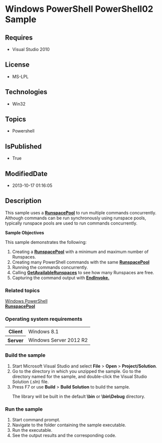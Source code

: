 # Windows PowerShell PowerShell02 Sample
## Requires
* Visual Studio 2010
## License
* MS-LPL
## Technologies
* Win32
## Topics
* Powershell
## IsPublished
* True
## ModifiedDate
* 2013-10-17 01:16:05
## Description

<div id="mainSection">
<p>This sample uses a <a href="http://msdn.microsoft.com/en-us/library/windows/desktop/dd182576">
<b>RunspacePool</b></a> to run multiple commands concurrently. Although commands can be run synchronously using runspace pools, typically runspace pools are used to run commands concurrently.
</p>
<p><b>Sample Objectives</b></p>
<p>This sample demonstrates the following:</p>
<ol>
<li>Creating a <a href="http://msdn.microsoft.com/en-us/library/windows/desktop/dd182576">
<b>RunspacePool</b></a> with a minimum and maximum number of Runspaces. </li><li>Creating many PowerShell commands with the same <a href="http://msdn.microsoft.com/en-us/library/windows/desktop/dd182576">
<b>RunspacePool</b></a> </li><li>Running the commands concurrently. </li><li>Calling <a href="http://msdn.microsoft.com/en-us/library/windows/desktop/dd127653">
<b>GetAvailableRunspaces</b></a> to see how many Runspaces are free. </li><li>Capturing the command output with <a href="http://msdn.microsoft.com/en-us/library/windows/desktop/dd182447">
<b>EndInvoke.</b></a> </li></ol>
<p></p>
<h3><a id="related_topics"></a>Related topics</h3>
<dl><dt><a href="http://go.microsoft.com/fwlink/?LinkID=178145">Windows PowerShell</a>
</dt><dt><a href="http://msdn.microsoft.com/en-us/library/windows/desktop/dd182576"><b>RunspacePool</b></a>
</dt></dl>
<h3>Operating system requirements</h3>
<table>
<tbody>
<tr>
<th>Client</th>
<td><dt>Windows&nbsp;8.1 </dt></td>
</tr>
<tr>
<th>Server</th>
<td><dt>Windows Server&nbsp;2012&nbsp;R2 </dt></td>
</tr>
</tbody>
</table>
<h3>Build the sample</h3>
<p></p>
<ol>
<li>Start Microsoft Visual Studio and select <b>File</b> &gt; <b>Open</b> &gt; <b>
Project/Solution</b>. </li><li>Go to the directory in which you unzipped the sample. Go to the directory named for the sample, and double-click the Visual Studio Solution (.sln) file.
</li><li>Press F7 or use <b>Build</b> &gt; <b>Build Solution</b> to build the sample.
<p>The library will be built in the default<b> \bin</b> or <b>\bin\Debug</b> directory.</p>
</li></ol>
<p></p>
<h3>Run the sample</h3>
<p></p>
<ol>
<li>Start command prompt. </li><li>Navigate to the folder containing the sample executable. </li><li>Run the executable. </li><li>See the output results and the corresponding code. </li></ol>
<p></p>
</div>
